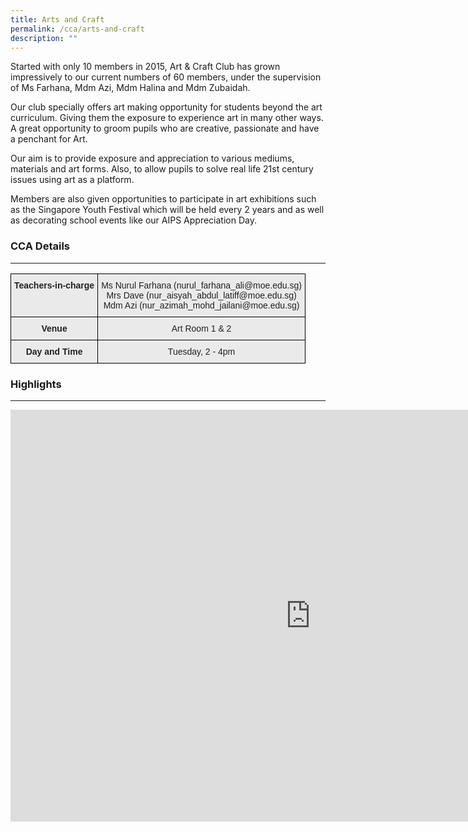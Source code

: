 ```yaml
---
title: Arts and Craft
permalink: /cca/arts-and-craft
description: ""
---
```

Started with only 10 members in 2015, Art &amp; Craft Club has grown impressively to our current numbers of 60 members, under the supervision of Ms Farhana, Mdm Azi, Mdm Halina and Mdm Zubaidah.

  

Our club specially offers art making opportunity for students beyond the art curriculum. Giving them the exposure to experience art in many other ways. A great opportunity to groom pupils who are creative, passionate and have a penchant for Art.

Our aim is to provide exposure and appreciation to various mediums, materials and art forms. Also, to allow pupils to solve real life 21st century issues using art as a platform.

  

Members are also given opportunities to participate in art exhibitions such as the Singapore Youth Festival which will be held every 2 years and as well as decorating school events like our AIPS Appreciation Day.

  

### CCA Details
-----------

<style type="text/css">
.tg  {border-collapse:collapse;border-spacing:0;}
.tg td{border-color:black;border-style:solid;border-width:1px;font-family:Arial, sans-serif;font-size:14px;
  overflow:hidden;padding:10px 5px;word-break:normal;}
.tg th{border-color:black;border-style:solid;border-width:1px;font-family:Arial, sans-serif;font-size:14px;
  font-weight:normal;overflow:hidden;padding:10px 5px;word-break:normal;}
.tg .tg-n4qt{background-color:#EAEAEA;color:#222;font-weight:bold;text-align:center;vertical-align:top}
.tg .tg-ii8k{background-color:#EAEAEA;color:#222;text-align:center;vertical-align:top}
.tg .tg-ku5w{background-color:#EAEAEA;color:#222;text-align:center;vertical-align:middle}
</style>
<table class="tg">
<thead>
  <tr>
    <th class="tg-n4qt">Teachers-in-charge </th>
    <th class="tg-ku5w"><span style="color:#222;background-color:#EAEAEA">Ms Nurul Farhana (nurul_farhana_ali@moe.edu.sg)</span><br><span style="color:#222;background-color:#EAEAEA">Mrs Dave (nur_aisyah_abdul_latiff@moe.edu.sg)</span><br><span style="color:#222;background-color:#EAEAEA">Mdm Azi (nur_azimah_mohd_jailani@moe.edu.sg)</span><br></th>
  </tr>
</thead>
<tbody>
  <tr>
    <td class="tg-n4qt">Venue</td>
    <td class="tg-ii8k"><span style="color:#222;background-color:#EAEAEA">Art Room 1 &amp; 2</span><br></td>
  </tr>
  <tr>
    <td class="tg-n4qt">Day and Time</td>
    <td class="tg-ii8k"><span style="color:#222;background-color:#EAEAEA">Tuesday, 2 - 4pm</span></td>
  </tr>
</tbody>
</table>

### Highlights
----------
<iframe allowfullscreen="true" height="659" width="960" frameborder="0" src="https://docs.google.com/presentation/d/e/2PACX-1vSbJ35mGfLTNYSjjB0DCQ0BS8Uu54YlGiQvMyKoWU6JYaxJLoF24KgcWi848a1a_NmHqvAx8lapXsNN/embed?start=false&amp;loop=false&amp;delayms=10000"></iframe>